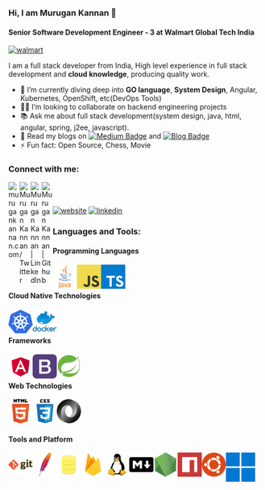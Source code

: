 <!-- ABOUT : START -->
### Hi, I am Murugan Kannan 👋

#### Senior Software Development Engineer - 3 at Walmart Global Tech India

[<img alt="walmart" width="48px" src="https://avatars.githubusercontent.com/u/768298?s=200&v=4" />][walmart]

I am a full stack developer from India, High level experience in full stack development and **cloud knowledge**, producing quality work.

<!-- - 🔭 I’m currently working on Walmart Global Tech India as a SDE - 3 -->
- 🌱 I’m currently diving deep into **GO language**, **System Design**, Angular, Kubernetes, OpenShift, etc(DevOps Tools)
- 👨‍💻 I’m looking to collaborate on backend engineering projects
- 📚 Ask me about full stack development(system design, java, html, angular, spring, j2ee, javascript).
- 📖 Read my blogs on [![Medium Badge](http://img.shields.io/badge/-Murugan%20Kannan-1ca0f1?style=social&logo=medium&logoColor=black&link=https://murugan-kannan.medium.com/)][medium] and [![Blog Badge](http://img.shields.io/badge/-Murugan%20Kannan-1ca0f1?style=social&logo=blogger&logoColor=orange&link=https://murugan-kannan.blogspot.com/)][blogpost]
- ⚡ Fun fact: Open Source, Chess, Movie
<!-- ABOUT : END -->
  
<!-- CONNECT : START --> 
### Connect with me:
[<img align="left" alt="murugankannan.com" width="22px" src="https://icons.getbootstrap.com/assets/icons/globe.svg" />][website]
[<img align="left" alt="Murugan Kannan / Twitter" width="22px" src="https://icons.getbootstrap.com/assets/icons/twitter.svg" />][twitter]
[<img align="left" alt="Murugan Kannan | LinkedIn" width="22px" src="https://icons.getbootstrap.com/assets/icons/linkedin.svg" />][linkedin]
[<img align="left" alt="Murugan Kannan | Github" width="22px" src="https://icons.getbootstrap.com/assets/icons/github.svg" />][github]

<br />
<!-- CONNECT : END --> 

<br/>

[![website](https://img.shields.io/website?url=https%3A%2F%2Fmurugankannan.com%2F)][website]
[![linkedin](https://img.shields.io/twitter/follow/murugan_kannan_?style=social)][twitter]
<!-- LANGUAGES : START --> 
### Languages and Tools:

#### Programming Languages
[<img align="left" alt="java" width="48px" src="https://raw.githubusercontent.com/github/explore/80688e429a7d4ef2fca1e82350fe8e3517d3494d/topics/java/java.png" />][java]
[<img align="left" alt="javascript" width="48px" src="https://raw.githubusercontent.com/github/explore/80688e429a7d4ef2fca1e82350fe8e3517d3494d/topics/javascript/javascript.png" />][javascript]
[<img align="left" alt="typescript" width="48px" src="https://raw.githubusercontent.com/github/explore/80688e429a7d4ef2fca1e82350fe8e3517d3494d/topics/typescript/typescript.png" />][typescript]
<br/>
<br/>

#### Cloud Native Technologies
[<img align="left" alt="kubernetes" width="48px" src="https://raw.githubusercontent.com/github/explore/80688e429a7d4ef2fca1e82350fe8e3517d3494d/topics/kubernetes/kubernetes.png" />][kubernetes]
[<img align="left" alt="docker" width="48px" src="https://raw.githubusercontent.com/github/explore/80688e429a7d4ef2fca1e82350fe8e3517d3494d/topics/docker/docker.png" />][docker]

<br/>
<br/>

#### Frameworks

[<img align="left" alt="angular" width="48px" src="https://raw.githubusercontent.com/github/explore/80688e429a7d4ef2fca1e82350fe8e3517d3494d/topics/angular/angular.png" />][angular]
[<img align="left" alt="bootstrap" width="48px" src="https://raw.githubusercontent.com/github/explore/80688e429a7d4ef2fca1e82350fe8e3517d3494d/topics/bootstrap/bootstrap.png" />][bootstrap]
[<img align="left" alt="spring-boot" width="48px" src="https://raw.githubusercontent.com/github/explore/80688e429a7d4ef2fca1e82350fe8e3517d3494d/topics/spring-boot/spring-boot.png" />][spring]

<br/>
<br/>

#### Web Technologies
[<img align="left" alt="html" width="48px" src="https://raw.githubusercontent.com/github/explore/80688e429a7d4ef2fca1e82350fe8e3517d3494d/topics/html/html.png" />][html]
[<img align="left" alt="css" width="48px" src="https://raw.githubusercontent.com/github/explore/80688e429a7d4ef2fca1e82350fe8e3517d3494d/topics/css/css.png" />][css]
[<img align="left" alt="json" width="48px" src="https://raw.githubusercontent.com/github/explore/80688e429a7d4ef2fca1e82350fe8e3517d3494d/topics/json/json.png" />][json]


<br/>
<br/>
<br/>

#### Tools and Platform
[<img align="left" alt="git" width="48px" src="https://raw.githubusercontent.com/github/explore/80688e429a7d4ef2fca1e82350fe8e3517d3494d/topics/git/git.png" />][git]
[<img align="left" alt="maven" width="48px" src="https://raw.githubusercontent.com/github/explore/80688e429a7d4ef2fca1e82350fe8e3517d3494d/topics/maven/maven.png" />][maven]
[<img align="left" alt="database" width="48px" src="https://raw.githubusercontent.com/github/explore/285d19f261b6d469fd8a309dddb234371d7be462/topics/database/database.png" />][sql]
[<img align="left" alt="firebase" width="48px" src="https://raw.githubusercontent.com/github/explore/80688e429a7d4ef2fca1e82350fe8e3517d3494d/topics/firebase/firebase.png" />][firebase]
[<img align="left" alt="linux" width="48px" src="https://raw.githubusercontent.com/github/explore/80688e429a7d4ef2fca1e82350fe8e3517d3494d/topics/linux/linux.png" />][linux]
[<img align="left" alt="markdown" width="48px" src="https://raw.githubusercontent.com/github/explore/80688e429a7d4ef2fca1e82350fe8e3517d3494d/topics/markdown/markdown.png" />][markdown]
[<img align="left" alt="nodejs" width="48px" src="https://raw.githubusercontent.com/github/explore/80688e429a7d4ef2fca1e82350fe8e3517d3494d/topics/nodejs/nodejs.png" />][nodejs]
[<img align="left" alt="npm" width="48px" src="https://raw.githubusercontent.com/github/explore/80688e429a7d4ef2fca1e82350fe8e3517d3494d/topics/npm/npm.png" />][npm]
[<img align="left" alt="ubuntu" width="48px" src="https://raw.githubusercontent.com/github/explore/80688e429a7d4ef2fca1e82350fe8e3517d3494d/topics/ubuntu/ubuntu.png" />][ubuntu]
[<img align="left" alt="windows" width="58px" src="https://raw.githubusercontent.com/github/explore/80688e429a7d4ef2fca1e82350fe8e3517d3494d/topics/windows/windows.png" />][windows]


<!-- LANGUAGES : END --> 

[medium]: https://murugan-kannan.medium.com/
[blogpost]: https://murugan-kannan.blogspot.com/
[website]: https://murugankannan.com
[twitter]: https://twitter.com/murugan_kannan_
[linkedin]: https://www.linkedin.com/in/murugan-kannan/
[github]: https://github.com/murugan-kannan
[bootstrap]: https://getbootstrap.com/
[angular]:  https://angular.io/
[css]: https://developer.mozilla.org/en-US/docs/Web/CSS
[sql]: https://www.postgresql.org/
[docker]: https://www.docker.com/
[firebase]: https://firebase.google.com/
[git]: https://git-scm.com/
[html]: https://developer.mozilla.org/en-US/docs/Web/HTML
[java]: https://www.java.com/
[javascript]: https://developer.mozilla.org/en-US/docs/Web/JavaScript
[json]: https://www.json.org/
[kubernetes]: https://kubernetes.io/
[linux]: https://www.linux.org/
[markdown]: https://www.markdownguide.org/
[maven]: https://maven.apache.org/
[npm]: https://www.npmjs.com/
[nodejs]: https://nodejs.org/
[ubuntu]: https://ubuntu.com/
[windows]: https://www.microsoft.com/en-in/windows
[spring]: https://spring.io/
[typescript]: https://www.typescriptlang.org/
[walmart]:  https://one.walmart.com/content/globaltechindia/en_in.html

